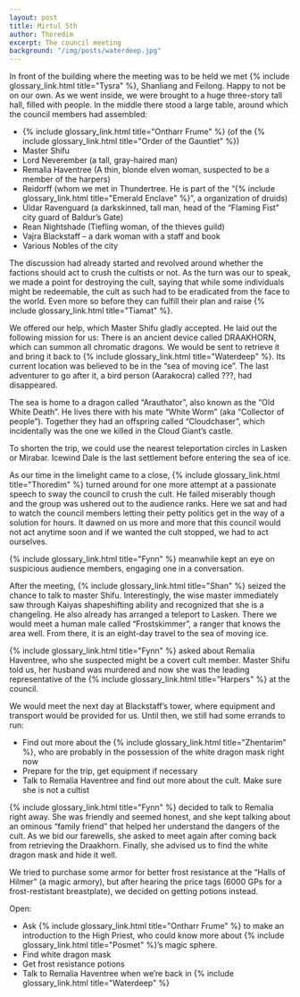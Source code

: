 ```yaml
---
layout: post
title: Mirtul 5th
author: Thoredim
excerpt: The council meeting
background: "/img/posts/waterdeep.jpg"
---
```


In front of the building where the meeting was to be held we met {% include glossary_link.html title="Tysra" %},
Shanliang and Feilong. Happy to not be on our own. As we went inside, we were
brought to a huge three-story tall hall, filled with people. In the middle there
stood a large table, around which the council members had assembled:

- {% include glossary_link.html title="Ontharr Frume" %} (of the {% include glossary_link.html title="Order of the Gauntlet" %})
- Master Shifu
- Lord Neverember (a tall, gray-haired man)
- Remalia Haventree (A thin, blonde elven woman, suspected to be a member of the harpers)
- Reidorff (whom we met in Thundertree. He is part of the “{% include glossary_link.html title="Emerald Enclave" %}”, a organization of druids)
- Uldar Ravenguard (a darkskinned, tall man, head of the “Flaming Fist” city guard of Baldur’s Gate)
- Rean Nightshade (Tiefling woman, of the thieves guild)
- Vajra Blackstaff – a dark woman with a staff and book
- Various Nobles of the city

The discussion had already started and revolved around whether the factions
should act to crush the cultists or not. As the turn was our to speak, we made a
point for destroying the cult, saying that while some individuals might be
redeemable, the cult as such had to be eradicated from the face to the world.
Even more so before they can fulfill their plan and raise {% include glossary_link.html title="Tiamat" %}.

We offered our help, which Master Shifu gladly accepted. He laid out the
following mission for us: There is an ancient device called DRAAKHORN, which can
summon all chromatic dragons. We would be sent to retrieve it and bring it back
to {% include glossary_link.html title="Waterdeep" %}. Its current location was believed to be in the “sea of moving
ice”. The last adventurer to go after it, a bird person (Aarakocra) called ???,
had disappeared.

The sea is home to a dragon called “Arauthator”, also known as the “Old White
Death”. He lives there with his mate “White Worm” (aka “Collector of people”).
Together they had an offspring called “Cloudchaser”, which incidentally was the
one we killed in the Cloud Giant’s castle.

To shorten the trip, we could use the nearest teleportation circles in Lasken or
Mirabar. Icewind Dale is the last settlement before entering the sea of ice.

As our time in the limelight came to a close, {% include glossary_link.html title="Thoredim" %} turned around for one
more attempt at a passionate speech to sway the council to crush the cult. He
failed miserably though and the group was ushered out to the audience ranks.
Here we sat and had to watch the council members letting their petty politics
get in the way of a solution for hours. It dawned on us more and more that this
council would not act anytime soon and if we wanted the cult stopped, we had to
act ourselves.

{% include glossary_link.html title="Fynn" %} meanwhile kept an eye on suspicious audience members, engaging one in a
conversation.

After the meeting, {% include glossary_link.html title="Shan" %} seized the chance to talk to master Shifu.
Interestingly, the wise master immediately saw through Kaiyas shapeshifting
ability and recognized that she is a changeling. He also already has arranged a
teleport to Lasken. There we would meet a human male called “Frostskimmer”, a
ranger that knows the area well. From there, it is an eight-day travel to the
sea of moving ice.

{% include glossary_link.html title="Fynn" %} asked about Remalia Haventree, who she suspected might be a covert cult
member. Master Shifu told us, her husband was murdered and now she was the
leading representative of the {% include glossary_link.html title="Harpers" %} at the council.

We would meet the next day at Blackstaff’s tower, where equipment and transport
would be provided for us. Until then, we still had some errands to run:

- Find out more about the {% include glossary_link.html title="Zhentarim" %}, who are probably in the possession of the white dragon mask right now
- Prepare for the trip, get equipment if necessary
- Talk to Remalia Haventree and find out more about the cult. Make sure she is not a cultist

{% include glossary_link.html title="Fynn" %} decided to talk to Remalia right away. She was friendly and seemed honest,
and she kept talking about an ominous “family friend” that helped her understand
the dangers of the cult. As we bid our farewells, she asked to meet again after
coming back from retrieving the Draakhorn. Finally, she advised us to find the
white dragon mask and hide it well.

We tried to purchase some armor for better frost resistance at the “Halls of
Hilmer” (a magic armory), but after hearing the price tags (6000 GPs for a
frost-restistant breastplate), we decided on getting potions instead.

Open:

- Ask {% include glossary_link.html title="Ontharr Frume" %} to make an introduction to the High Priest, who could know more about {% include glossary_link.html title="Posmet" %}’s magic sphere.
- Find white dragon mask
- Get frost resistance potions
- Talk to Remalia Haventree when we’re back in {% include glossary_link.html title="Waterdeep" %}
